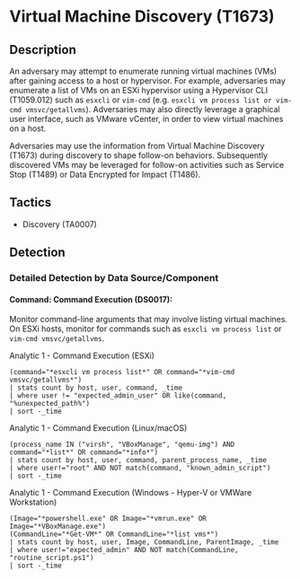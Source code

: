 # Virtual Machine Discovery (T1673)

## Description
An adversary may attempt to enumerate running virtual machines (VMs) after gaining access to a host or hypervisor. For example, adversaries may enumerate a list of VMs on an ESXi hypervisor using a Hypervisor CLI (T1059.012) such as `esxcli` or `vim-cmd` (e.g. `esxcli vm process list or vim-cmd vmsvc/getallvms`). Adversaries may also directly leverage a graphical user interface, such as VMware vCenter, in order to view virtual machines on a host. 

Adversaries may use the information from Virtual Machine Discovery (T1673) during discovery to shape follow-on behaviors. Subsequently discovered VMs may be leveraged for follow-on activities such as Service Stop (T1489) or Data Encrypted for Impact (T1486).

## Tactics
- Discovery (TA0007)

## Detection

### Detailed Detection by Data Source/Component
#### Command: Command Execution (DS0017): 
Monitor command-line arguments that may involve listing virtual machines. On ESXi hosts, monitor for commands such as `esxcli vm process list` or `vim-cmd vmsvc/getallvms`. 

Analytic 1 - Command Execution (ESXi) 

``` index=esxi_logs sourcetype=shell_log
(command="*esxcli vm process list*" OR command="*vim-cmd vmsvc/getallvms*")
| stats count by host, user, command, _time
| where user != "expected_admin_user" OR like(command, "%unexpected_path%")
| sort -_time
``` 

Analytic 1 - Command Execution (Linux/macOS)

``` sourcetype=auditd OR sourcetype=sysmon
(process_name IN ("virsh", "VBoxManage", "qemu-img") AND command="*list*" OR command="*info*")
| stats count by host, user, command, parent_process_name, _time
| where user!="root" AND NOT match(command, "known_admin_script")
| sort -_time
``` 

Analytic 1 - Command Execution (Windows - Hyper-V or VMWare Workstation)

```sourcetype=WinEventLog:Sysmon EventCode=1
(Image="*powershell.exe" OR Image="*vmrun.exe" OR Image="*VBoxManage.exe") 
(CommandLine="*Get-VM*" OR CommandLine="*list vms*")
| stats count by host, user, Image, CommandLine, ParentImage, _time
| where user!="expected_admin" AND NOT match(CommandLine, "routine_script.ps1")
| sort -_time
```

